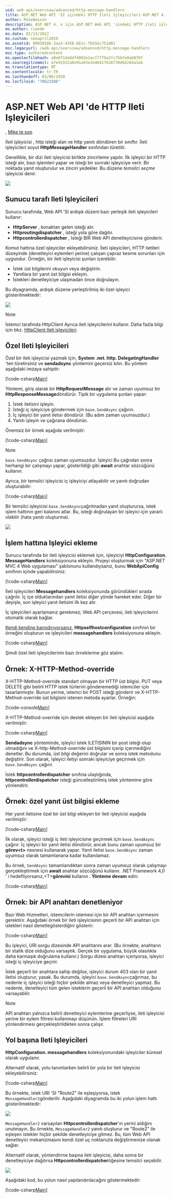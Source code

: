 ```yaml
---
uid: web-api/overview/advanced/http-message-handlers
title: ASP.NET Web API 'SI içindeki HTTP Ileti Işleyicileri-ASP.NET 4. x
author: MikeWasson
description: ASP.NET 4. x için ASP.NET Web API 'sindeki HTTP ileti işleyicilerine genel bakış
ms.author: riande
ms.date: 02/13/2012
ms.custom: seoapril2019
ms.assetid: 9002018b-3aa3-4358-bb1c-fbb5bc751d01
msc.legacyurl: /web-api/overview/advanced/http-message-handlers
msc.type: authoredcontent
ms.openlocfilehash: a8e6f1da8df4802e1acf7779a2fc75bfe8ab876f
ms.sourcegitcommit: e7e91932a6e91a63e2e46417626f39d6b244a3ab
ms.translationtype: MT
ms.contentlocale: tr-TR
ms.lasthandoff: 03/06/2020
ms.locfileid: "78622586"
---
```

# <a name="http-message-handlers-in-aspnet-web-api"></a>ASP.NET Web API 'de HTTP Ileti Işleyicileri

, [Mike te son](https://github.com/MikeWasson)

*İleti işleyicisi* , http isteği alan ve http yanıtı döndüren bir sınıftır. İleti işleyicileri soyut **HttpMessageHandler** sınıfından türetilir.

Genellikle, bir dizi ileti işleyicisi birlikte zincirleme yapılır. İlk işleyici bir HTTP isteği alır, bazı işlemleri yapar ve isteği bir sonraki işleyiciye verir. Bir noktada yanıt oluşturulur ve zinciri yedekler. Bu düzene *temsilci seçme* işleyicisi denir.

![](http-message-handlers/_static/image1.png)

## <a name="server-side-message-handlers"></a>Sunucu tarafı Ileti Işleyicileri

Sunucu tarafında, Web API 'SI ardışık düzeni bazı yerleşik ileti işleyicileri kullanır:

- **HttpServer** , konaktan gelen isteği alır.
- **Httproutingdispatcher** , isteği yola göre dağıtır.
- **Httpcontrollerdispatcher** , Isteği BIR Web API denetleyicisine gönderir.

Komut hattına özel işleyiciler ekleyebilirsiniz. İleti işleyicileri, HTTP iletileri düzeyinde (denetleyici eylemleri yerine) çalışan çapraz kesme sorunları için uygundur. Örneğin, bir ileti işleyicisi şunları içerebilir:

- İstek üst bilgilerini okuyun veya değiştirin.
- Yanıtlara bir yanıt üst bilgisi ekleyin.
- İstekleri denetleyiciye ulaşmadan önce doğrulayın.

Bu diyagramda, ardışık düzene yerleştirilmiş iki özel işleyici gösterilmektedir:

![](http-message-handlers/_static/image2.png)

> [!NOTE]
> İstemci tarafında HttpClient Ayrıca ileti işleyicilerini kullanır. Daha fazla bilgi için bkz. [HttpClient Ileti işleyicileri](httpclient-message-handlers.md).

## <a name="custom-message-handlers"></a>Özel Ileti Işleyicileri

Özel bir ileti işleyicisi yazmak için, **System .net. http. DelegatingHandler** 'ten türetirsiniz ve **sendadsync** yöntemini geçersiz kılın. Bu yöntem aşağıdaki imzaya sahiptir:

[!code-csharp[Main](http-message-handlers/samples/sample1.cs)]

Yöntemi, giriş olarak bir **HttpRequestMessage** alır ve zaman uyumsuz bir **HttpResponseMessage**döndürür. Tipik bir uygulama şunları yapar:

1. İstek iletisini işleyin.
2. İsteği iç işleyiciye göndermek için `base.SendAsync` çağırın.
3. İç işleyici bir yanıt iletisi döndürür. (Bu adım zaman uyumsuzdur.)
4. Yanıtı işleyin ve çağırana döndürün.

Önemsiz bir örnek aşağıda verilmiştir:

[!code-csharp[Main](http-message-handlers/samples/sample2.cs)]

> [!NOTE]
> `base.SendAsync` çağrısı zaman uyumsuzdur. İşleyici Bu çağrıdan sonra herhangi bir çalışmayı yapar, gösterildiği gibi **await** anahtar sözcüğünü kullanın.

Ayrıca, bir temsilci işleyicisi iç işleyiciyi atlayabilir ve yanıtı doğrudan oluşturabilir:

[!code-csharp[Main](http-message-handlers/samples/sample3.cs)]

Bir temsilci işleyicisi `base.SendAsync`çağrılmadan yanıt oluşturursa, istek işlem hattının geri kalanını atlar. Bu, isteği doğrulayan bir işleyici için yararlı olabilir (hata yanıtı oluşturma).

![](http-message-handlers/_static/image3.png)

## <a name="adding-a-handler-to-the-pipeline"></a>İşlem hattına Işleyici ekleme

Sunucu tarafında bir ileti işleyicisi eklemek için, işleyiciyi **HttpConfiguration. MessageHandlers** koleksiyonuna ekleyin. Projeyi oluşturmak için "ASP.NET MVC 4 Web uygulaması" şablonunu kullandıysanız, bunu **WebApiConfig** sınıfının içinde yapabilirsiniz:

[!code-csharp[Main](http-message-handlers/samples/sample4.cs)]

İleti işleyicileri **Messagehandlers** koleksiyonunda göründükleri sırada çağrılır. İç içe olduklarından yanıt iletisi diğer yönde hareket eder. Diğer bir deyişle, son işleyici yanıt iletisini ilk kez alır.

İç işleyicileri ayarlamanız gerekmez; Web API çerçevesi, ileti işleyicilerini otomatik olarak bağlar.

[Kendi kendine barındırıyorsanız](../older-versions/self-host-a-web-api.md), **Httpselfhostconfiguration** sınıfının bir örneğini oluşturun ve işleyicileri **messagehandlers** koleksiyonuna ekleyin.

[!code-csharp[Main](http-message-handlers/samples/sample5.cs)]

Şimdi özel ileti işleyicilerinin bazı örneklerine göz atalım.

## <a name="example-x-http-method-override"></a>Örnek: X-HTTP-Method-override

X-HTTP-Method-override standart olmayan bir HTTP üst bilgisi. PUT veya DELETE gibi belirli HTTP istek türlerini gönderemediği istemciler için tasarlanmıştır. Bunun yerine, istemci bir POST isteği gönderir ve X-HTTP-Method-override üst bilgisini istenen metoda ayarlar. Örneğin:

[!code-console[Main](http-message-handlers/samples/sample6.cmd)]

X-HTTP-Method-override için destek ekleyen bir ileti işleyicisi aşağıda verilmiştir:

[!code-csharp[Main](http-message-handlers/samples/sample7.cs)]

**Sendadsync** yönteminde, işleyici istek ILETISININ bir post isteği olup olmadığını ve X-http-Method-override üst bilgisini içerip içermediğini denetler. Bu durumda, üst bilgi değerini doğrular ve sonra istek metodunu değiştirir. Son olarak, işleyici iletiyi sonraki işleyiciye geçirmek için `base.SendAsync` çağırır.

İstek **httpcontrollerdispatcher** sınıfına ulaştığında, **httpcontrollerdispatcher** isteği güncelleştirilmiş istek yöntemine göre yönlendirir.

## <a name="example-adding-a-custom-response-header"></a>Örnek: özel yanıt üst bilgisi ekleme

Her yanıt iletisine özel bir üst bilgi ekleyen bir ileti işleyicisi aşağıda verilmiştir:

[!code-csharp[Main](http-message-handlers/samples/sample8.cs)]

İlk olarak, işleyici isteği iç ileti işleyicisine geçirmek için `base.SendAsync` çağırır. İç işleyici bir yanıt iletisi döndürür, ancak bunu zaman uyumsuz bir **görev&lt;t&gt;** nesnesi kullanarak yapar. Yanıt iletisi `base.SendAsync` zaman uyumsuz olarak tamamlanana kadar kullanılamaz.

Bu örnek, `SendAsync` tamamlandıktan sonra zaman uyumsuz olarak çalışmayı gerçekleştirmek için **await** anahtar sözcüğünü kullanır. .NET Framework 4,0 ' i hedefliyorsanız,&lt;T&gt;**görevini** kullanın **. Yönteme devam** edin:

[!code-csharp[Main](http-message-handlers/samples/sample9.cs)]

## <a name="example-checking-for-an-api-key"></a>Örnek: bir API anahtarı denetleniyor

Bazı Web Hizmetleri, istemcilerin istemesi için bir API anahtarı içermesini gerektirir. Aşağıdaki örnek bir ileti işleyicisinin geçerli bir API anahtarı için istekleri nasıl denetlegösterdiğini gösterir:

[!code-csharp[Main](http-message-handlers/samples/sample10.cs)]

Bu işleyici, URI sorgu dizesinde API anahtarını arar. (Bu örnekte, anahtarın bir statik dize olduğunu varsaytık. Gerçek bir uygulama, büyük olasılıkla daha karmaşık doğrulama kullanır.) Sorgu dizesi anahtarı içeriyorsa, işleyici isteği iç işleyiciye geçirir.

İstek geçerli bir anahtara sahip değilse, işleyici durum 403 olan bir yanıt iletisi oluşturur, yasak. Bu durumda, işleyici `base.SendAsync`çağırmaz, bu nedenle iç işleyici isteği hiçbir şekilde almaz veya denetleyici yapmaz. Bu nedenle, denetleyici tüm gelen isteklerin geçerli bir API anahtarı olduğunu varsayabilir.

> [!NOTE]
> API anahtarı yalnızca belirli denetleyici eylemlerine geçerliyse, ileti işleyicisi yerine bir eylem filtresi kullanmayı düşünün. İşlem filtreleri URI yönlendirmesi gerçekleştirildikten sonra çalışır.

## <a name="per-route-message-handlers"></a>Yol başına Ileti Işleyicileri

**HttpConfiguration. messagehandlers** koleksiyonundaki işleyiciler küresel olarak uygulanır.

Alternatif olarak, yolu tanımlarken belirli bir yola bir ileti işleyicisi ekleyebilirsiniz:

[!code-csharp[Main](http-message-handlers/samples/sample11.cs?highlight=16)]

Bu örnekte, istek URI 'SI "Route2" ile eşleşiyorsa, istek `MessageHandler2`gönderilir. Aşağıdaki diyagramda bu iki yolun işlem hattı gösterilmektedir:

![](http-message-handlers/_static/image4.png)

`MessageHandler2` varsayılan **Httpcontrollerdispatcher**'ın yerini aldığını unutmayın. Bu örnekte, `MessageHandler2` yanıtı oluşturur ve "Route2" ile eşleşen istekler hiçbir şekilde denetleyiciye gitmez. Bu, tüm Web API denetleyici mekanizmasını kendi özel uç noktanızla değiştirmenize olanak sağlar.

Alternatif olarak, yönlendirme başına ileti işleyicisi, daha sonra bir denetleyiciye dağıtırsa **Httpcontrollerdispatcher**öğesine temsilci seçebilir.

![](http-message-handlers/_static/image5.png)

Aşağıdaki kod, bu yolun nasıl yapılandırılacağını göstermektedir:

[!code-csharp[Main](http-message-handlers/samples/sample12.cs)]
